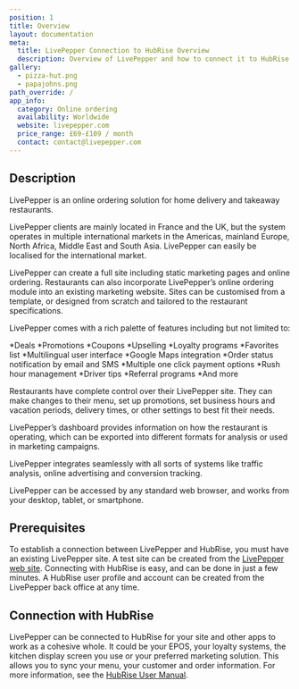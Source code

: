 ```yaml
---
position: 1
title: Overview
layout: documentation
meta:
  title: LivePepper Connection to HubRise Overview
  description: Overview of LivePepper and how to connect it to HubRise.
gallery:
  - pizza-hut.png
  - papajohns.png
path_override: /
app_info:
  category: Online ordering
  availability: Worldwide
  website: livepepper.com
  price_range: £69-£109 / month
  contact: contact@livepepper.com
---
```


## Description

LivePepper is an online ordering solution for home delivery and takeaway restaurants.

LivePepper clients are mainly located in France and the UK, but the system operates in multiple international markets in the Americas, mainland Europe, North Africa, Middle East and South Asia. LivePepper can easily be localised for the international market.

LivePepper can create a full site including static marketing pages and online ordering. Restaurants can also incorporate LivePepper’s online ordering module into an existing marketing website. Sites can be customised from a template, or designed from scratch and tailored to the restaurant specifications.

LivePepper comes with a rich palette of features including but not limited to:

*Deals
*Promotions
*Coupons
*Upselling
*Loyalty programs
*Favorites list
*Multilingual user interface
*Google Maps integration
*Order status notification by email and SMS
*Multiple one click payment options
*Rush hour management
*Driver tips
*Referral programs
*And more

Restaurants have complete control over their LivePepper site. They can make changes to their menu, set up promotions, set business hours and vacation periods, delivery times, or other settings to best fit their needs.

LivePepper’s dashboard provides information on how the restaurant is operating, which can be exported into different formats for analysis or used in marketing campaigns.

LivePepper integrates seamlessly with all sorts of systems like traffic analysis, online advertising and conversion tracking.

LivePepper can be accessed by any standard web browser, and works from your desktop, tablet, or smartphone.

## Prerequisites

To establish a connection between LivePepper and HubRise, you must have an existing LivePepper site. A test site can be created from the [LivePepper web site](https://www.livepepper.com). Connecting with HubRise is easy, and can be done in just a few minutes. A HubRise user profile and account can be created from the LivePepper back office at any time.

## Connection with HubRise

LivePepper can be connected to HubRise for your site and other apps to work as a cohesive whole. It could be your EPOS, your loyalty systems, the kitchen display screen you use or your preferred marketing solution. This allows you to sync your menu, your customer and order information. For more information, see the [HubRise User Manual](/apps/hubrise).

